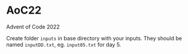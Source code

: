 # AoC22
Advent of Code 2022

Create folder `inputs` in base directory with your inputs. They should be named `inputDD.txt`, eg. `input05.txt` for day 5.
